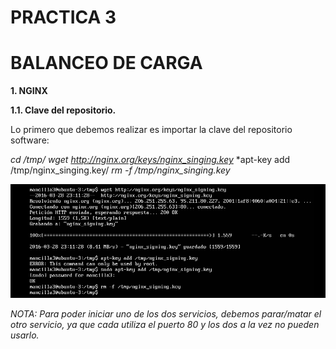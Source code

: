 # PRACTICA 3
# BALANCEO DE CARGA

**1. NGINX**

**1.1. Clave del repositorio.**

Lo primero que debemos realizar es importar la clave del repositorio software:

*cd /tmp/*
*wget http://nginx.org/keys/nginx_singing.key*
*apt-key add /tmp/nginx_singing.key/
*rm -f /tmp/nginx_singing.key*

![imagen](https://github.com/JaviMancilla/swap/blob/master/PRACTICAS/Practica_3/Capturas_nginx/1.PNG)

*NOTA: Para poder iniciar uno de los dos servicios, debemos parar/matar el otro servicio, ya que cada utiliza el puerto 80 y los dos a la vez no pueden usarlo.*
